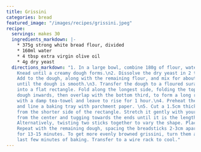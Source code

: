 ```yaml
---
title: Grissini
categories: bread
featured_image: "/images/recipes/grissini.jpeg"
recipe:
  servings: makes 30
  ingredients_markdown: |-
    * 375g strong white bread flour, divided
    * 160ml water
    * 4 tbsp extra virgin olive oil
    * 4g dry yeast
  directions_markdown: "1. In a large bowl, combine 180g of flour, water and oil.
    Knead until a creamy dough forms.\n2. Dissolve the dry yeast in 2 tbsp water.
    Add to the dough, along with the remaining flour, and mix for about 20 minutes,
    until the dough is smooth.\n3. Transfer the dough to a floured surafce and pat
    into a flat rectangle. Fold along the longest side, folding the top third of the
    dough inwards, then overlap with the bottom third, to form a long rectangle. Cover
    with a damp tea-towel and leave to rise for 1 hour.\n4. Preheat the oven to 200°C
    and line a baking tray with parchment paper. \n5. Cut a 1.5cm thick piece of dough
    from the shorter side of the rectangle. Stretch it gently with your hands, starting
    from the center and tugging towards the ends until it is the length of the tray.
    Alternatively, twisting two sticks together to vary the shape. Place on the tray.
    Repeat with the remaining dough, spacing the breadsticks 2-3cm apart.\n6. Bake
    for 13-15 minutes. To get more evenly browned grissini, turn them around in the
    last few minutes of baking. Transfer to a wire rack to cool."
---
```

